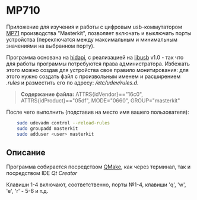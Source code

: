 MP710
=====

Приложение для изучения и работы с цифровым usb-коммутатором [MP71](http://www.olimp-z.ru/mp710) производства "Masterkit", позволяет включать и выключать порты устройства (переключатся между максимальным и минимальным значениями на выбранном порту).

Программа основана на [hidapi](http://github.com/signal11/hidapi), с реализацией на [libusb](https://github.com/libusb/libusb) v1.0 - так что для работы программы потребуются права администратора. Избежать этого можно создав для устройства свое правило монитирования: для этого нужно создать файл с произвольным именем и расширением *.rules* и разместить его по адресу: */etc/udev/rules.d*. 

> **Содержание файла:**
> ATTRS{idVendor}=="16c0", ATTRS{idProduct}=="05df", MODE="0660", GROUP="masterkit"

После чего выполнить (подставив на место *<user>* имя вашего пользователя):
```bash
	sudo udevadm control --reload-rules
	sudo groupadd masterkit
	sudo adduser <user> masterkit
```

Описание
--------

Программа собирается посредством [QMake](http://doc.qt.io/qt-5/qmake-overview.html), как через терминал, так и посредством IDE *Qt Creator*

Клавиши 1-4 включают, соответственно, порты №1-4, клавиши 'q', 'w', 'e', 'r' - 5-6 и т.д.
